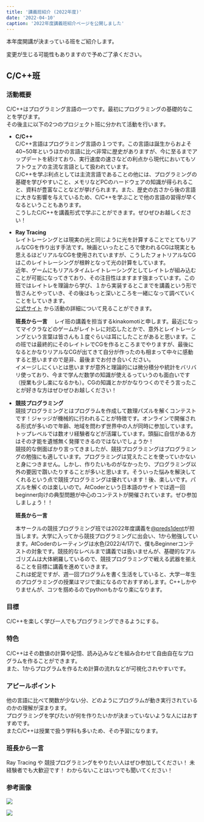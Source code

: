```yaml
---
title: '講義班紹介 (2022年度)'
date: '2022-04-10'
caption: '2022年度講義班紹介ページを公開しました'
---
```


本年度開講が決まっている班をご紹介します。

変更が生じる可能性もありますので予めご了承ください。

<!--
## Unity班

### 目標

ゲームを作れるレベルまで、Unity及びC#の扱い方を学び、最終的には1人、或いは複数人で協力して、何かしらのゲームを作成出来るようになることを目指します。  

### 使用言語・ツール

C#, Unity, GitHub

### アピールポイント

Unityはプロトタイプ作成に優れたソフトですので、自分の思う事を即座に形に出来ます。  
また、昨今Unityの地位は上がっており、社会に出てからもUnityのスキルは大いに活かせることでしょう。  

### 班長から一言

ゲームを作れると楽しいよ！
-->

## C/C++班

### 活動概要

C/C++はプログラミング言語の一つです。最初にプログラミングの基礎的なことを学びます。  
その後主に以下の2つのプロジェクト班に分かれて活動を行います。

* **C/C++**  
C/C++言語はプログラミング言語の１つです。この言語は誕生からおよそ40~50年というほかの言語に比べ非常に歴史がありますが、今に至るまでアップデートを続けており、実行速度の速さなどの利点から現代においてもソフトウェアの主流な言語として扱われています。
<br>C/C++を学ぶ利点としては主流言語であることの他には、プログラミングの基礎を学びやすいこと、メモリなどPCのハードウェアの知識が得られること、資料が豊富なことなどが挙げられます。また、歴史の古さから後の言語に大きな影響を与えているため、C/C++を学ぶことで他の言語の習得が早くなるということもあります。
<br>こうしたC/C++を講義形式で学ぶことができます。ぜひぜひお越しください！

* **Ray Tracing**  
レイトレーシングとは現実の光と同じように光を計算することでとてもリアルなCGを作り出す手法です。映画といったところで使われるCGは現実とも思えるほどリアルなCGを使用されていますが、こうしたフォトリアルなCGはこのレイトレーシングが根幹となって光の計算をしています。<br>近年、ゲームにもリアルタイムレイトレーシングとしてレイトレが組み込むことが可能になってきており、その注目性はますます強まっています。この班ではレイトレを理論から学び、１から実装するとこまでを講義という形で皆さんとやっていき、その後はもっと深いところを一緒になって調べていくことをしていきます。
<br>[公式サイト](https://p-ray.oskt.us/) から活動の詳細について見ることができます。

  **班長から一言**
　レイ班の講義を担当するkinakomotiと申します。最近になってマイクラなどのゲームがレイトレに対応したとかで、意外とレイトレーシングという言葉は皆さんも１度ぐらいは耳にしたことがあると思います。この班では最終的にそのレイトレでCGを作るところまでやりますが、最後になるとかなりリアルなCGが出てきて自分が作ったのも相まって中々に感動すると思いますので是非、最後までお付き合いください。
<br> イメージしにくいとは思いますが意外と理論的には微分積分や統計をバリバリ使っており、今まで学んだ数学の知識が使えるっていうのも面白いです（授業も少し楽になるかも）。CGの知識とかがかなりつくのでそう言ったことが好きな方はぜひぜひお越しください！
 
* **競技プログラミング**  
競技プログラミングとはプログラムを作成して数理パズルを解くコンテストです！ジャッジが機械的に行われることが特徴です。オンラインで開催される形式が多いので年齢、地域を問わず世界中の人が同時に参加しています。トップレベルでは数オリ経験者などが活躍しています。頭脳に自信がある方はその才能を遺憾無く発揮できるのではないでしょうか！<br>競技的な側面ばかり言ってきましたが、競技プログラミングはプログラミングの勉強にも適しています。プログラミングは覚えたことを使っていかないと身につきません。しかし、作りたいものがなかったり、プログラミング以外の要因で躓いたりすることが多いと思います。そういった悩みを解決してくれるという点で競技プログラミングは優れています！後、楽しいです。パズルを解くのは楽しいので。AtCoderという日本語のサイトでは週一回beginner向けの典型問題が中心のコンテストが開催されています。ぜひ参加しましょう！！

  **班長から一言**
  
  本サークルの競技プログラミング班では2022年度講義を[@preds1dent](https://twitter.com/Preds1dent)が担当します。大学に入ってから競技プログラミングに出会い、1から勉強しています。AtCoderのレーティングは水色(2022/4/17)で、僕もBeginnerコンテストの対象です。競技的なレベルまで講義では扱いませんが、基礎的なアルゴリズムは大体網羅しているので、競技プログラミングで戦える武器を揃えることを目標に講義を進めていきます。<br>これは蛇足ですが、週一回プログラムを書く生活をしていると、大学一年生のプログラミングの授業はマジで楽になるのでおすすめします。C++しかやりませんが、コツを掴めるのでpythonもかなり楽になります。
### 目標

C/C++を楽しく学び一人でもプログラミングできるようにする。

### 特色

C/C++はその数値の計算や記憶、読み込みなどを組み合わせて自由自在なプログラムを作ることができます。  
また、1からプログラムを作るため計算の流れなどが可視化されやすいです。

### アピールポイント

他の言語に比べて関数が少ない分、どのようにプログラムが動き実行されているのかの理解が深まります。  
プログラミングを学びたいが何を作りたいかが決まっていないような人にはおすすめです。  
またC/C++は授業で扱う学科も多いため、その予習になります。

### 班長から一言

Ray Tracing や 競技プログラミングをやりたい人はぜひ参加してください！ 未経験者でも大歓迎です！ わからないことはいつでも聞いてください！

### 参考画像

![](https://i.imgur.com/7E9fVom.png)

![](https://i.imgur.com/BdzcBUU.png)
